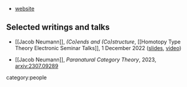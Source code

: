 
* [website](https://jacobneu.github.io/education/)

## Selected writings and talks

* [[Jacob Neumann]], *(Co)ends and (Co)structure*, [[Homotopy Type Theory Electronic Seminar Talks]], 1 December 2022 ([slides](https://www.uwo.ca/math/faculty/kapulkin/seminars/hottestfiles/Neumann-2022-12-01-HoTTEST.pdf), [video](https://www.youtube.com/watch?v=X4v5HnnF2-o))

* [[Jacob Neumann]], *Paranatural Category Theory*, 2023, [arxiv:2307.09289](https://arxiv.org/abs/2307.09289)

category:people